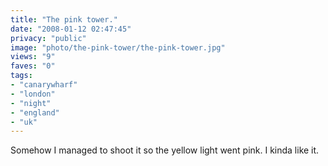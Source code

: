 ```yaml
---
title: "The pink tower."
date: "2008-01-12 02:47:45"
privacy: "public"
image: "photo/the-pink-tower/the-pink-tower.jpg"
views: "9"
faves: "0"
tags:
- "canarywharf"
- "london"
- "night"
- "england"
- "uk"
---
```

Somehow I managed to shoot it so the yellow light went pink. I kinda like it.
